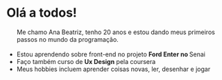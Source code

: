 # Olá a todos!

<html>
<ul>
Me chamo Ana Beatriz, tenho 20 anos e estou dando meus primeiros passos no mundo da programação.<br><br>

<li> Estou aprendendo sobre front-end no projeto <strong> Ford Enter no </strong> Senai </li>
<li>Faço também curso de <strong>Ux Design</strong> pela coursera</li>
<li>Meus hobbies incluem aprender coisas novas, ler, desenhar e jogar</li>



